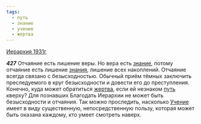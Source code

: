 ```yaml
---
tags:
  - путь
  - знание
  - учение
  - жертва
---
```


[Иерархия 1931г](/agni/1931)

___427___
Отчаяние есть лишение веры. Но вера есть [знание](/tag/#знание), потому отчаяние есть лишение [знания](/tag/#знание), лишение всех накоплений. Отчаяние всегда связано с безысходностью. Обычный приём тёмных заключить преследуемого в круг безысходности и довести его до преступления. Конечно, куда может обратиться [жертва](/tag/#жертва), если ей незнаком [путь](/tag/#путь) кверху? Для познавших Благодать Иерархии не может быть безысходности и отчаяния. Так можно проследить, насколько [Учение](/tag/#учение) имеет в виду существенную, непосредственную пользу, которая может быть оказана каждому, кто умеет смотреть наверх.   

